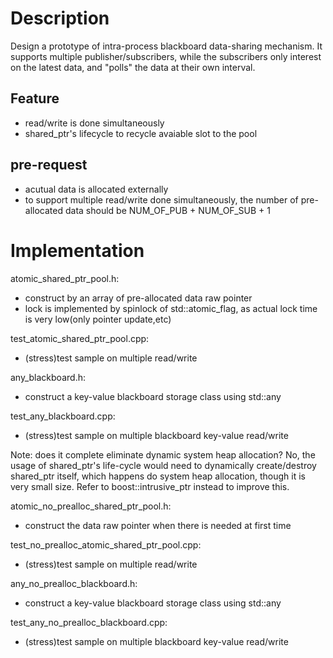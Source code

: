 # Description
Design a prototype of intra-process blackboard data-sharing mechanism. It supports multiple publisher/subscribers, while the subscribers only interest on the latest data, and "polls" the data at their own interval.

## Feature
- read/write is done simultaneously
- shared_ptr's lifecycle to recycle avaiable slot to the pool

## pre-request
- acutual data is allocated externally
- to support multiple read/write done simultaneously, the number of pre-allocated data should be NUM_OF_PUB + NUM_OF_SUB + 1

# Implementation
atomic_shared_ptr_pool.h:
- construct by an array of pre-allocated data raw pointer
- lock is implemented by spinlock of std::atomic_flag, as actual lock time is very low(only pointer update,etc)

test_atomic_shared_ptr_pool.cpp:
- (stress)test sample on multiple read/write

any_blackboard.h:
- construct a key-value blackboard storage class using std::any

test_any_blackboard.cpp:
- (stress)test sample on multiple blackboard key-value read/write

Note: does it complete eliminate dynamic system heap allocation? No, the usage of shared_ptr's life-cycle would need to dynamically create/destroy shared_ptr itself, which happens do system heap allocation, though it is very small size. Refer to boost::intrusive_ptr instead to improve this.

atomic_no_prealloc_shared_ptr_pool.h:
- construct the data raw pointer when there is needed at first time

test_no_prealloc_atomic_shared_ptr_pool.cpp:
- (stress)test sample on multiple read/write

any_no_prealloc_blackboard.h:
- construct a key-value blackboard storage class using std::any

test_any_no_prealloc_blackboard.cpp:
- (stress)test sample on multiple blackboard key-value read/write
